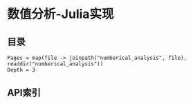# 数值分析-Julia实现

## 目录

```@contents
Pages = map(file -> joinpath("numberical_analysis", file), readdir("numberical_analysis"))
Depth = 3
```

## API索引

```@index
```